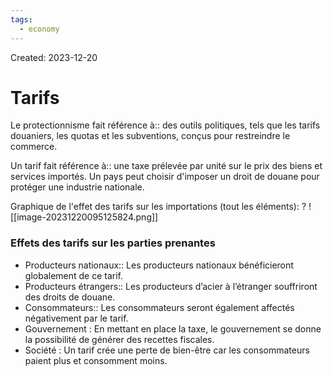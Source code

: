```yaml
---
tags:
  - economy
---
```

Created: 2023-12-20

# Tarifs

Le protectionnisme fait référence à:: des outils politiques, tels que les tarifs douaniers, les quotas et les subventions, conçus pour restreindre le commerce.

Un tarif fait référence à:: une taxe prélevée par unité sur le prix des biens et services importés. Un pays peut choisir d'imposer un droit de douane pour protéger une industrie nationale.

Graphique de l'effet des tarifs sur les importations (tout les éléments):
?
![[image-20231220095125824.png]]


### Effets des tarifs sur les parties prenantes
- Producteurs nationaux:: Les producteurs nationaux bénéficieront globalement de ce tarif.
- Producteurs étrangers:: Les producteurs d’acier à l’étranger souffriront des droits de douane.
- Consommateurs:: Les consommateurs seront également affectés négativement par le tarif.
- Gouvernement : En mettant en place la taxe, le gouvernement se donne la possibilité de générer des recettes fiscales.
- Société : Un tarif crée une perte de bien-être car les consommateurs paient plus et consomment moins.